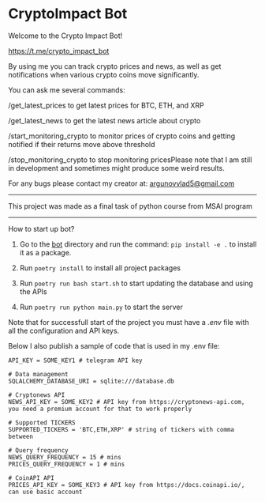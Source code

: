 # CryptoImpact Bot

Welcome to the Crypto Impact Bot!

https://t.me/crypto_impact_bot

By using me you can track crypto prices  and news, as well as get notifications when various crypto coins move significantly.

You can ask me several commands:

/get_latest_prices to get latest prices for BTC, ETH, and XRP

/get_latest_news to get the latest news article about crypto

/start_monitoring_crypto to monitor prices of crypto coins and getting notified if their returns move above threshold

/stop_monitoring_crypto to stop monitoring pricesPlease note that I am still in development and sometimes might produce some weird results.

For any bugs please contact my creator at: argunovvlad5@gmail.com

-------
This project was made as a final task of python course from MSAI program

-------
How to start up bot?

1. Go to the [bot](/bot) directory and run the command: `pip install -e .` to install it as a package.

2. Run `poetry install` to install all project packages

3. Run `poetry run bash start.sh` to start updating the database and using the APIs

4. Run `poetry run python main.py` to start the server

Note that for successfull start of the project you must have a *.env* file with all the configuration and API keys.

Below I also publish a sample of code that is used in my .env file:

```
API_KEY = SOME_KEY1 # telegram API key

# Data management
SQLALCHEMY_DATABASE_URI = sqlite:///database.db

# Cryptonews API
NEWS_API_KEY = SOME_KEY2 # API key from https://cryptonews-api.com, you need a premium account for that to work properly

# Supported TICKERS
SUPPORTED_TICKERS = 'BTC,ETH,XRP' # string of tickers with comma between

# Query frequency
NEWS_QUERY_FREQUENCY = 15 # mins
PRICES_QUERY_FREQUENCY = 1 # mins

# CoinAPI API
PRICES_API_KEY = SOME_KEY3 # API key from https://docs.coinapi.io/, can use basic account
```
